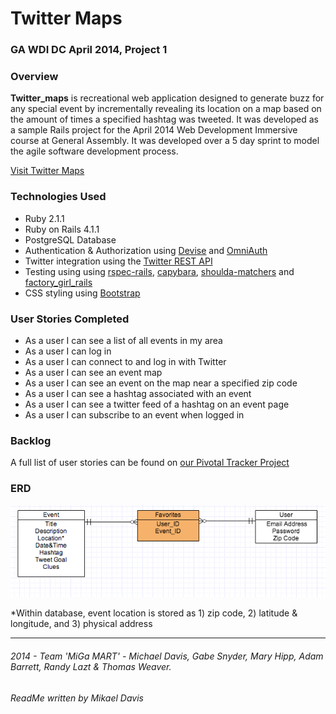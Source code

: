 # Twitter Maps

### GA WDI DC April 2014, Project 1

### Overview

**Twitter_maps** is recreational web application designed to generate buzz for any special event by incrementally revealing its location on a map based on the amount of times a specified hashtag was tweeted. It was developed as a sample Rails project for the April 2014 Web Development Immersive course at General Assembly. It was developed over a 5 day sprint to model the agile software development process.

[Visit Twitter Maps]()

### Technologies Used

* Ruby 2.1.1
* Ruby on Rails 4.1.1
* PostgreSQL Database
* Authentication & Authorization using [Devise](https://github.com/plataformatec/devise) and [OmniAuth](https://github.com/intridea/omniauth)
* Twitter integration using the [Twitter REST API](https://dev.twitter.com/docs/api/1.1)
* Testing using using [rspec-rails](https://github.com/rspec/rspec-rails), [capybara](https://github.com/jnicklas/capybara), [shoulda-matchers](https://github.com/thoughtbot/shoulda-matchers) and [factory_girl_rails](https://github.com/thoughtbot/factory_girl_rails)
* CSS styling using [Bootstrap](http://getbootstrap.com/)

### User Stories Completed

* As a user I can see a list of all events in my area
* As a user I can log in
* As a user I can connect to and log in with Twitter
* As a user I can see an event map
* As a user I can see an event on the map near a specified zip code
* As a user I can see a hashtag associated with an event
* As a user I can see a twitter feed of a hashtag on an event page
* As a user I can subscribe to an event when logged in


### Backlog

A full list of user stories can be found on [our Pivotal Tracker Project](https://www.pivotaltracker.com/s/projects/1102542)

### ERD

![ERD](ERD.png)

*Within database, event location is stored as 1) zip code, 2) latitude & longitude, and 3) physical address

---
###### 2014  - Team 'MiGa MART' - Michael Davis, Gabe Snyder, Mary Hipp, Adam Barrett, Randy Lazt & Thomas Weaver.
###### ReadMe written by Mikael Davis
